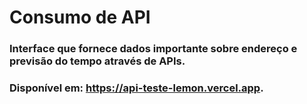 # Consumo de API
### Interface que fornece dados importante sobre endereço e previsão do tempo através de APIs.
### Disponível em: https://api-teste-lemon.vercel.app.
